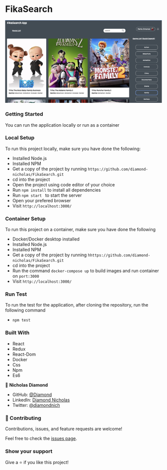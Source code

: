 # FikaSearch

![Cover Photo](./public/demo.png)

### Getting Started

You can run the application locally or run as a container

### Local Setup

To run this project locally, make sure you have done the following:

- Installed Node.js
- Installed NPM
- Get a copy of the project by running `https://github.com/diamond-nicholas/FikaSearch.git`
- cd into the project
- Open the project using code editor of your choice
- Run `npm install` to install all dependencies
- Run `npm start ` to start the server
- Open your prefered browser
- Visit `http://localhost:3000/`

### Container Setup

To run this project on a container, make sure you have done the following

- Docker/Docker desktop installed
- Installed Node.js
- Installed NPM
- Get a copy of the project by running `hhttps://github.com/diamond-nicholas/FikaSearch.git`
- cd into the project
- Run the command `docker-compose up` to build images and run container on `port:3000`
- Visit `http://localhost:3000/`

### Run Test

To run the test for the application, after cloning the repository, run the following command

- `npm test`

### Built With

- React
- Redux
- React-Dom
- Docker
- Css
- Npm
- Es6

👤 **Nicholas Diamond**

- GitHub: [@Diamond](https://github.com/diamond-nicholas)
- LinkedIn: [Diamond Nicholas](https://www.linkedin.com/in/diamond-nicholas/)
- Twitter: [@diamondnich](https://twitter.com/diamondnich)

### 🤝 Contributing

Contributions, issues, and feature requests are welcome!

Feel free to check the [issues page](https://github.com/diamond-nicholas/FikaSearch/issues).

### Show your support

Give a ⭐️ if you like this project!
